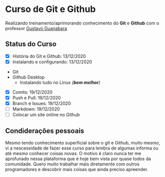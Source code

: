 # Curso de Git e Github

Realizando treinamento/aprimorando conhecimento do **Git** e **Github** com o professor [Gustavo Guanabara](https://github.com/gustavoguanabara)

## Status do Curso
- [x] História do Git e Github: 13/12/2020
- [x] Instalando e configurando: 13/12/2020
 * Git
 * Github Desktop
    * Instalando tudo no Linux *(__bem melhor__)*

- [x] Comits: 19/12/2020
- [x] Push e Pull: 19/12/2020
- [x] Branch e Issues: 19/12/2020
- [ ] Markdown: 19/12/2020
- [ ] Colocar um site online no Github

## Condiderações pessoais

Mesmo tendo conhecimento superficial sobre o git e Github, muito mesmo, vi a nescessidade de fazer esse curso para lembra de algumas informa ou até mesmo conhecer coisas novas.
O motivo é claro nunca ter me aprofunado nessa plataforma que é hoje bem vista por quase todos da comunidade.
Quero muito trabalhar mais diretamente com outros programadores e descobrir mais coisas que ainda preciso apreender.

